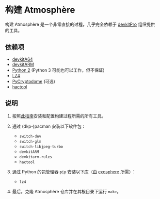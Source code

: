 # 构建 Atmosphère
构建 Atmosphère 是一个非常直接的过程，几乎完全依赖于 [devkitPro](https://devkitpro.org) 组织提供的工具。

## 依赖项
+ [devkitA64](https://devkitpro.org)
+ [devkitARM](https://devkitpro.org)
+ [Python 2](https://www.python.org) (Python 3 可能也可以工作，但不保证)
+ [LZ4](https://pypi.org/project/lz4)
+ [PyCryptodome](https://pypi.org/project/pycryptodome) (可选)
+ [hactool](https://github.com/SciresM/hactool)

## 说明
1. 按照[此指南](https://devkitpro.org/wiki/Getting_Started)安装和配置构建过程所需的所有工具。

2. 通过 (dkp-)pacman 安装以下软件包：
    + `switch-dev`
    + `switch-glm`
    + `switch-libjpeg-turbo`
    + `devkitARM`
    + `devkitarm-rules`
    + `hactool`

3. 通过 Python 的包管理器 `pip` 安装以下库（由 [exosphere](components/exosphere.md) 所需）：
    + `lz4`

4. 最后，克隆 Atmosphère 仓库并在其根目录下运行 `make`。
